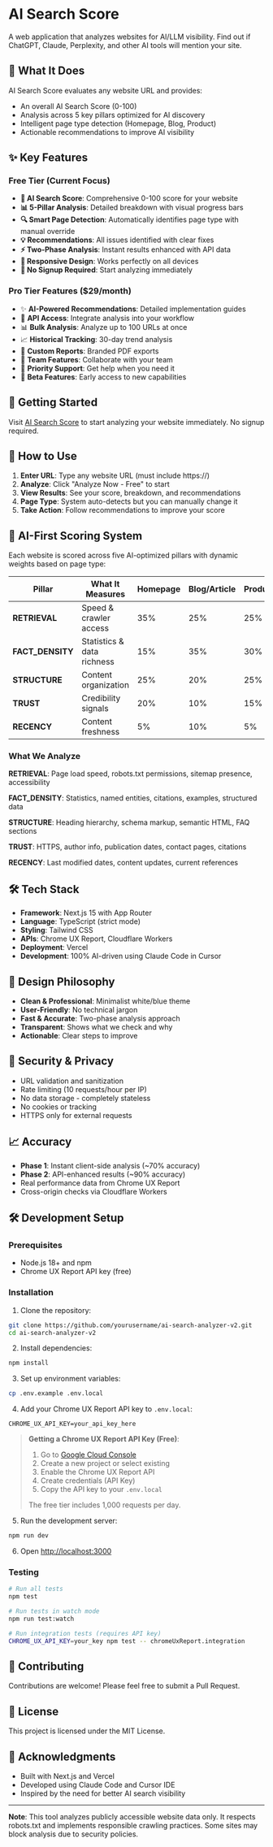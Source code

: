 # AI Search Score

A web application that analyzes websites for AI/LLM visibility. Find out if
ChatGPT, Claude, Perplexity, and other AI tools will mention your site.

## 🎯 What It Does

AI Search Score evaluates any website URL and provides:

- An overall AI Search Score (0-100)
- Analysis across 5 key pillars optimized for AI discovery
- Intelligent page type detection (Homepage, Blog, Product)
- Actionable recommendations to improve AI visibility

## ✨ Key Features

### Free Tier (Current Focus)

- **🎯 AI Search Score**: Comprehensive 0-100 score for your website
- **📊 5-Pillar Analysis**: Detailed breakdown with visual progress bars
- **🔍 Smart Page Detection**: Automatically identifies page type with manual
  override
- **💡 Recommendations**: All issues identified with clear fixes
- **⚡ Two-Phase Analysis**: Instant results enhanced with API data
- **📱 Responsive Design**: Works perfectly on all devices
- **🚀 No Signup Required**: Start analyzing immediately

### Pro Tier Features ($29/month)

- ✨ **AI-Powered Recommendations**: Detailed implementation guides
- 🔗 **API Access**: Integrate analysis into your workflow
- 📊 **Bulk Analysis**: Analyze up to 100 URLs at once
- 📈 **Historical Tracking**: 30-day trend analysis
- 📑 **Custom Reports**: Branded PDF exports
- 👥 **Team Features**: Collaborate with your team
- 🚀 **Priority Support**: Get help when you need it
- 🔬 **Beta Features**: Early access to new capabilities

## 🚀 Getting Started

Visit [AI Search Score](https://yourdomain.com) to start analyzing your website
immediately. No signup required.

## 🎯 How to Use

1. **Enter URL**: Type any website URL (must include https://)
2. **Analyze**: Click "Analyze Now - Free" to start
3. **View Results**: See your score, breakdown, and recommendations
4. **Page Type**: System auto-detects but you can manually change it
5. **Take Action**: Follow recommendations to improve your score

## 📏 AI-First Scoring System

Each website is scored across five AI-optimized pillars with dynamic weights
based on page type:

| Pillar           | What It Measures           | Homepage | Blog/Article | Product |
| ---------------- | -------------------------- | -------- | ------------ | ------- |
| **RETRIEVAL**    | Speed & crawler access     | 35%      | 25%          | 25%     |
| **FACT_DENSITY** | Statistics & data richness | 15%      | 35%          | 30%     |
| **STRUCTURE**    | Content organization       | 25%      | 20%          | 25%     |
| **TRUST**        | Credibility signals        | 20%      | 10%          | 15%     |
| **RECENCY**      | Content freshness          | 5%       | 10%          | 5%      |

### What We Analyze

**RETRIEVAL**: Page load speed, robots.txt permissions, sitemap presence,
accessibility

**FACT_DENSITY**: Statistics, named entities, citations, examples, structured
data

**STRUCTURE**: Heading hierarchy, schema markup, semantic HTML, FAQ sections

**TRUST**: HTTPS, author info, publication dates, contact pages, citations

**RECENCY**: Last modified dates, content updates, current references

## 🛠️ Tech Stack

- **Framework**: Next.js 15 with App Router
- **Language**: TypeScript (strict mode)
- **Styling**: Tailwind CSS
- **APIs**: Chrome UX Report, Cloudflare Workers
- **Deployment**: Vercel
- **Development**: 100% AI-driven using Claude Code in Cursor

## 🎨 Design Philosophy

- **Clean & Professional**: Minimalist white/blue theme
- **User-Friendly**: No technical jargon
- **Fast & Accurate**: Two-phase analysis approach
- **Transparent**: Shows what we check and why
- **Actionable**: Clear steps to improve

## 🔐 Security & Privacy

- URL validation and sanitization
- Rate limiting (10 requests/hour per IP)
- No data storage - completely stateless
- No cookies or tracking
- HTTPS only for external requests

## 📈 Accuracy

- **Phase 1**: Instant client-side analysis (~70% accuracy)
- **Phase 2**: API-enhanced results (~90% accuracy)
- Real performance data from Chrome UX Report
- Cross-origin checks via Cloudflare Workers

## 🛠️ Development Setup

### Prerequisites

- Node.js 18+ and npm
- Chrome UX Report API key (free)

### Installation

1. Clone the repository:

```bash
git clone https://github.com/yourusername/ai-search-analyzer-v2.git
cd ai-search-analyzer-v2
```

2. Install dependencies:

```bash
npm install
```

3. Set up environment variables:

```bash
cp .env.example .env.local
```

4. Add your Chrome UX Report API key to `.env.local`:

```
CHROME_UX_API_KEY=your_api_key_here
```

> **Getting a Chrome UX Report API Key (Free)**:
>
> 1. Go to [Google Cloud Console](https://console.cloud.google.com/)
> 2. Create a new project or select existing
> 3. Enable the Chrome UX Report API
> 4. Create credentials (API Key)
> 5. Copy the API key to your `.env.local`
>
> The free tier includes 1,000 requests per day.

5. Run the development server:

```bash
npm run dev
```

6. Open [http://localhost:3000](http://localhost:3000)

### Testing

```bash
# Run all tests
npm test

# Run tests in watch mode
npm run test:watch

# Run integration tests (requires API key)
CHROME_UX_API_KEY=your_key npm test -- chromeUxReport.integration
```

## 🤝 Contributing

Contributions are welcome! Please feel free to submit a Pull Request.

## 📄 License

This project is licensed under the MIT License.

## 🙏 Acknowledgments

- Built with Next.js and Vercel
- Developed using Claude Code and Cursor IDE
- Inspired by the need for better AI search visibility

---

**Note**: This tool analyzes publicly accessible website data only. It respects
robots.txt and implements responsible crawling practices. Some sites may block
analysis due to security policies.

